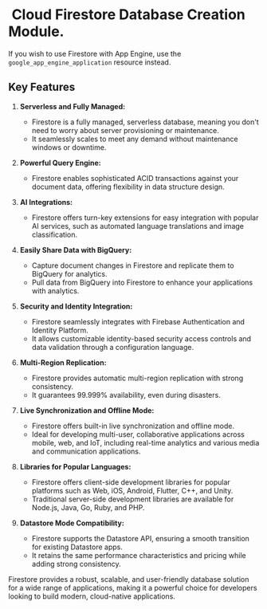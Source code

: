 #  Cloud Firestore Database Creation Module.

If you wish to use Firestore with App Engine, use the `google_app_engine_application` resource instead.

## Key Features

1. **Serverless and Fully Managed:**
   - Firestore is a fully managed, serverless database, meaning you don't need to worry about server provisioning or maintenance.
   - It seamlessly scales to meet any demand without maintenance windows or downtime.

2. **Powerful Query Engine:**
   - Firestore enables sophisticated ACID transactions against your document data, offering flexibility in data structure design.

3. **AI Integrations:**
   - Firestore offers turn-key extensions for easy integration with popular AI services, such as automated language translations and image classification.

4. **Easily Share Data with BigQuery:**
   - Capture document changes in Firestore and replicate them to BigQuery for analytics.
   - Pull data from BigQuery into Firestore to enhance your applications with analytics.

5. **Security and Identity Integration:**
   - Firestore seamlessly integrates with Firebase Authentication and Identity Platform.
   - It allows customizable identity-based security access controls and data validation through a configuration language.

6. **Multi-Region Replication:**
   - Firestore provides automatic multi-region replication with strong consistency.
   - It guarantees 99.999% availability, even during disasters.

7. **Live Synchronization and Offline Mode:**
   - Firestore offers built-in live synchronization and offline mode.
   - Ideal for developing multi-user, collaborative applications across mobile, web, and IoT, including real-time analytics and various media and communication applications.

8. **Libraries for Popular Languages:**
   - Firestore offers client-side development libraries for popular platforms such as Web, iOS, Android, Flutter, C++, and Unity.
   - Traditional server-side development libraries are available for Node.js, Java, Go, Ruby, and PHP.

9. **Datastore Mode Compatibility:**
   - Firestore supports the Datastore API, ensuring a smooth transition for existing Datastore apps.
   - It retains the same performance characteristics and pricing while adding strong consistency.

Firestore provides a robust, scalable, and user-friendly database solution for a wide range of applications, making it a powerful choice for developers looking to build modern, cloud-native applications.

